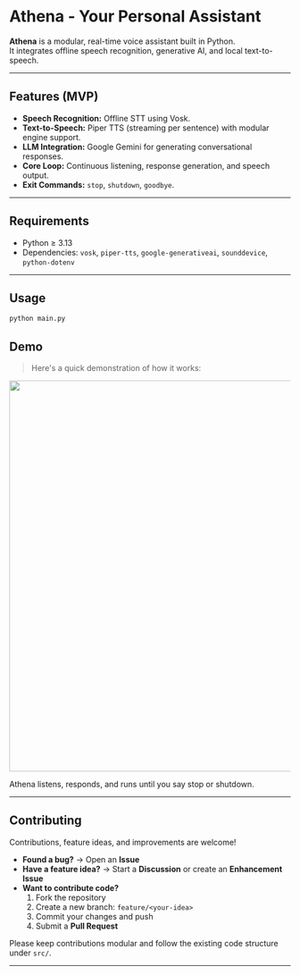 # Athena - Your Personal Assistant

**Athena** is a modular, real-time voice assistant built in Python.  
It integrates offline speech recognition, generative AI, and local text-to-speech.

---

## Features (MVP)
- **Speech Recognition:** Offline STT using Vosk.
- **Text-to-Speech:** Piper TTS (streaming per sentence) with modular engine support.
- **LLM Integration:** Google Gemini for generating conversational responses.
- **Core Loop:** Continuous listening, response generation, and speech output. 
- **Exit Commands:** `stop`, `shutdown`, `goodbye`.

---

## Requirements
- Python ≥ 3.13  
- Dependencies: `vosk`, `piper-tts`, `google-generativeai`, `sounddevice`, `python-dotenv`

---

## Usage
```bash
python main.py
```

## Demo

> Here's a quick demonstration of how it works:

<p align="center">
  <img src="assets/demo.gif" width="700"/>
</p>
Athena listens, responds, and runs until you say stop or shutdown.

---

## Contributing

Contributions, feature ideas, and improvements are welcome!

- **Found a bug?** → Open an **Issue**
- **Have a feature idea?** → Start a **Discussion** or create an **Enhancement Issue**
- **Want to contribute code?**
  1. Fork the repository
  2. Create a new branch: `feature/<your-idea>`
  3. Commit your changes and push
  4. Submit a **Pull Request**

Please keep contributions modular and follow the existing code structure under `src/`.

---
